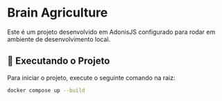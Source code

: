 
# Brain Agriculture

Este é um projeto desenvolvido em AdonisJS configurado para rodar em ambiente de desenvolvimento local.

## 🚀 Executando o Projeto

Para iniciar o projeto, execute o seguinte comando na raiz:

```bash
docker compose up --build
